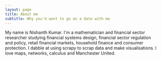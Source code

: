 ```yaml
---
layout: page
title: About me
subtitle: Why you'd want to go on a date with me
---
```


My name is Nishanth Kumar. I'm a mathematician and financial sector researcher studying financial systems design, financial sector regulation and policy, retail financial markets, household finance and consumer protection. I dabble at using scrapy to scrap data and make visualisations. I love maps, networks, calculus and Manchester United. 

